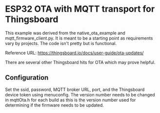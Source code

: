 # ESP32 OTA with MQTT transport for Thingsboard

This example was derived from the native_ota_example and mqtt_firmware_client.py.  It is meant to be a 
starting point as requirements vary by projects. The code isn't pretty but is functional.  

Reference URL:  https://thingsboard.io/docs/user-guide/ota-updates/

There are several other Thingsboard hits for OTA which may prove helpful.

## Configuration

Set the ssid, password, MQTT broker URL, port, and the Thingsboard device token using menuconfig. The version
number needs to be changed in mqttOta.h for each build as this is the version number used for determining if the
firmware needs to be updated.  
